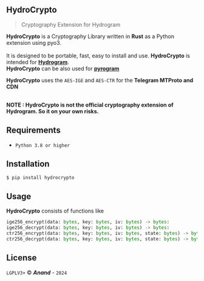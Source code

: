 ## HydroCrypto

> Cryptography Extension for Hydrogram

**HydroCrypto** is a Cryptography Library written in __Rust__ as a Python extension using pyo3.<br/><br/>
It is designed to be portable, fast, easy to install and use. 
**HydroCrypto** is intended for **[Hydrogram](https://github.com/hydrogram/hydrogram)**.<br/>
**HydroCrypto** can be also used for **[pyrogram](https://github.com/pyrogram/pyrogram)**

**HydroCrypto** uses the `AES-IGE` and `AES-CTR` for the **Telegram MTProto and CDN** <br/><br/>

__NOTE : **HydroCrypto** is not the official cryptography extension of Hydrogram. So it on your own risks.__ 

## Requirements

- `Python 3.8 or higher`

## Installation

```
$ pip install hydrocrypto
```

## Usage

**HydroCrypto** consists of functions like

```python
ige256_encrypt(data: bytes, key: bytes, iv: bytes) -> bytes:
ige256_decrypt(data: bytes, key: bytes, iv: bytes) -> bytes:
ctr256_encrypt(data: bytes, key: bytes, iv: bytes, state: bytes) -> bytes:
ctr256_decrypt(data: bytes, key: bytes, iv: bytes, state: bytes) -> bytes:
```

## License 

`LGPLV3+` ©  **_Anand_** -  `2024`